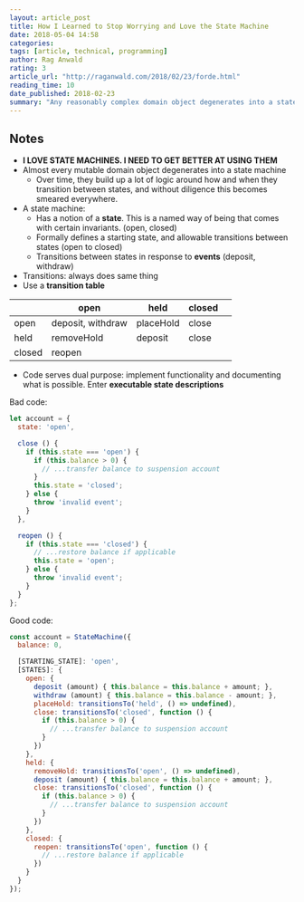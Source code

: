 ```yaml
---
layout: article_post
title: How I Learned to Stop Worrying and Love the State Machine
date: 2018-05-04 14:58
categories:
tags: [article, technical, programming]
author: Rag Anwald
rating: 3
article_url: "http://raganwald.com/2018/02/23/forde.html"
reading_time: 10
date_published: 2018-02-23
summary: "Any reasonably complex domain object degenerates into a state machine, so you might as well get ahead of the curve."
---
```


## Notes

* **I LOVE STATE MACHINES. I NEED TO GET BETTER AT USING THEM**
* Almost every mutable domain object degenerates into a state machine
  * Over time, they build up a lot of logic around how and when they
    transition between states, and without diligence this becomes
    smeared everywhere.
* A state machine:
  * Has a notion of a **state**. This is a named way of
    being that comes with certain invariants. (open, closed)
  * Formally defines a starting state, and allowable transitions between
    states (open to closed)
  * Transitions between states in response to **events** (deposit,
    withdraw)
* Transitions: always does same thing
* Use a **transition table**

|        | open              | held      | closed |   |
|--------|-------------------|-----------|--------|---|
| open   | deposit, withdraw | placeHold | close  |   |
| held   | removeHold        | deposit   | close  |   |
| closed | reopen            |           |        |   |

* Code serves dual purpose: implement functionality and documenting what
  is possible. Enter **executable state descriptions**

Bad code:

```javascript
let account = {
  state: 'open',

  close () {
    if (this.state === 'open') {
      if (this.balance > 0) {
        // ...transfer balance to suspension account
      }
      this.state = 'closed';
    } else {
      throw 'invalid event';
    }
  },

  reopen () {
    if (this.state === 'closed') {
      // ...restore balance if applicable
      this.state = 'open';
    } else {
      throw 'invalid event';
    }
  }
};
```

Good code:

```javascript
const account = StateMachine({
  balance: 0,

  [STARTING_STATE]: 'open',
  [STATES]: {
    open: {
      deposit (amount) { this.balance = this.balance + amount; },
      withdraw (amount) { this.balance = this.balance - amount; },
      placeHold: transitionsTo('held', () => undefined),
      close: transitionsTo('closed', function () {
        if (this.balance > 0) {
          // ...transfer balance to suspension account
        }
      })
    },
    held: {
      removeHold: transitionsTo('open', () => undefined),
      deposit (amount) { this.balance = this.balance + amount; },
      close: transitionsTo('closed', function () {
        if (this.balance > 0) {
          // ...transfer balance to suspension account
        }
      })
    },
    closed: {
      reopen: transitionsTo('open', function () {
        // ...restore balance if applicable
      })
    }
  }
});
```

